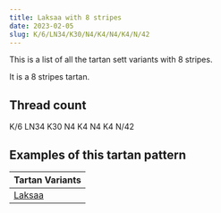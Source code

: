 ```yaml
---
title: Laksaa with 8 stripes
date: 2023-02-05
slug: K/6/LN34/K30/N4/K4/N4/K4/N/42
---
```

This is a list of all the tartan sett variants with 8 stripes.

It is a 8 stripes tartan.


## Thread count
K/6 LN34 K30 N4 K4 N4 K4 N/42

## Examples of this tartan pattern

| Tartan Variants |
|---------------|
| [Laksaa](/variants/k/6/ln34/k30/n4/k4/n4/k4/n/42-k000000-lne0e0e0-n808080)||
